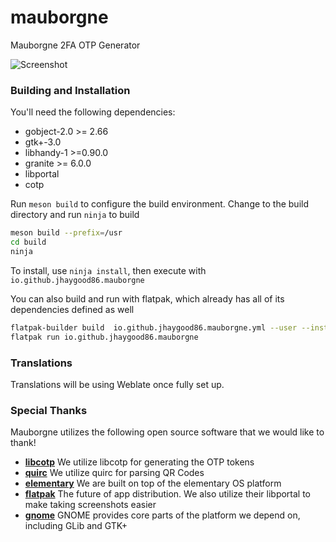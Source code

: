 # mauborgne
Mauborgne 2FA OTP Generator

![Screenshot](https://raw.githubusercontent.com/jhaygood86/mauborgne/main/data/screenshot.png)

### Building and Installation

You'll need the following dependencies:

* gobject-2.0 >= 2.66
* gtk+-3.0
* libhandy-1 >=0.90.0
* granite >= 6.0.0
* libportal
* cotp

Run `meson build` to configure the build environment. Change to the build directory and run `ninja` to build

```bash
meson build --prefix=/usr
cd build
ninja
```

To install, use `ninja install`, then execute with `io.github.jhaygood86.mauborgne`

You can also build and run with flatpak, which already has all of its dependencies defined as well

```bash
flatpak-builder build  io.github.jhaygood86.mauborgne.yml --user --install --force-clean
flatpak run io.github.jhaygood86.mauborgne
```

### Translations

Translations will be using Weblate once fully set up.

### Special Thanks

Mauborgne utilizes the following open source software that we would like to thank!

 * **[libcotp](https://github.com/paolostivanin/libcotp)** We utilize libcotp for generating the OTP tokens
 * **[quirc](https://github.com/dlbeer/quirc/)** We utilize quirc for parsing QR Codes
 * **[elementary](https://www.elementary.io)** We are built on top of the elementary OS platform
 * **[flatpak](https://www.flatpak.org)** The future of app distribution. We also utilize their libportal to make taking screenshots easier
 * **[gnome](https://www.gnome.org)** GNOME provides core parts of the platform we depend on, including GLib and GTK+


